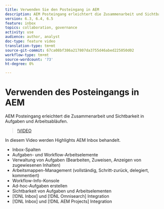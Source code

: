 ```yaml
---
title: Verwenden Sie den Posteingang in AEM
description: AEM Posteingang erleichtert die Zusammenarbeit und Sichtbarkeit in Aufgaben und Arbeitsabläufen.
version: 6.3, 6.4, 6.5
feature: inbox
topics: collaboration, governance
activity: use
audience: author, analyst
doc-type: feature video
translation-type: tm+mt
source-git-commit: 67ca08bf386a217807da3755d46abed225050d02
workflow-type: tm+mt
source-wordcount: '73'
ht-degree: 0%

---
```



# Verwenden des Posteingangs in AEM

AEM Posteingang erleichtert die Zusammenarbeit und Sichtbarkeit in Aufgaben und Arbeitsabläufen.

>[!VIDEO](https://video.tv.adobe.com/v/16827/?quality=12&learn=on)

In diesem Video werden Highlights AEM Inbox behandelt.

* Inbox-Spalten
* Aufgaben- und Workflow-Arbeitselemente
* Verwaltung von Aufgaben (Bearbeiten, Zuweisen, Anzeigen von zugewiesenen Inhalten)
* Arbeitsmappen-Management (vollständig, Schritt-zurück, delegiert, kommentiert)
* Workflow-Info-Konsole
* Ad-hoc-Aufgaben erstellen
* Sichtbarkeit von Aufgaben und Arbeitselementen
* [!DNL Inbox] und [!DNL Omnisearch] Integration
* [!DNL Inbox] und [!DNL AEM Projects] Integration
